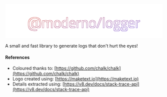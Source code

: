 ![logo](https://github.com/glromeo/moderno/raw/master/logger/logo.png)

A small and fast library to generate logs that don't hurt the eyes!

#### References

* Coloured thanks to: [https://github.com/chalk/chalk](https://github.com/chalk/chalk)
* Logo created using: [https://maketext.io](https://maketext.io)
* Details extracted using: [https://v8.dev/docs/stack-trace-api](https://v8.dev/docs/stack-trace-api)
